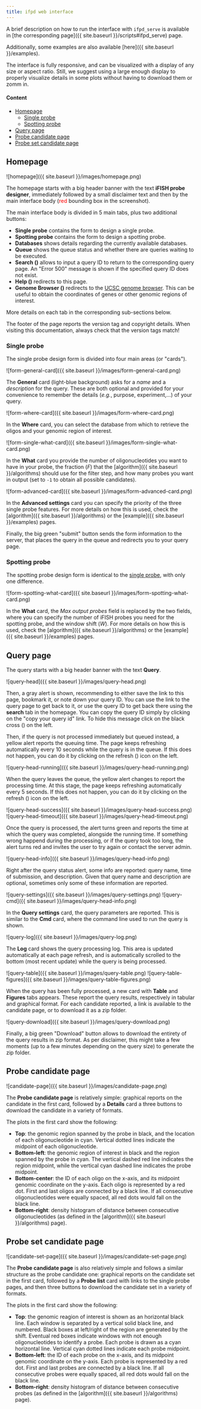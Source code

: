 ```yaml
---
title: ifpd web interface
---
```


A brief description on how to run the interface with `ifpd_serve` is available in [the corresponding page]({{ site.baseurl }}/scripts#ifpd_serve) page. 

Additionally, some examples are also available [here]({{ site.baseurl }}/examples).

The interface is fully responsive, and can be visualized with a display of any size or aspect ratio. Still, we suggest using a large enough display to properly visualize details in some plots without having to download them or zomm in.

#### Content

* [Homepage](#homepage)
    - [Single probe](#single-probe)
    - [Spotting probe](#spotting-probe)
* [Query page](#query-page)
* [Probe candidate page](#probe-candidate-page)
* [Probe set candidate page](#probe-set-candidate-page)

## Homepage

![homepage]({{ site.baseurl }}/images/homepage.png)

The homepage starts with a big header banner with the text **iFISH probe designer**, immediately followed by a small disclaimer text and then by the main interface body (<span style="color: red;">red</span> bounding box in the screenshot).

<p class="mb-1">The main interface body is divided in 5 main tabs, plus two additional buttons:</p>

* **Single probe** contains the form to design a single probe.
* **Spotting probe** contains the form to design a spotting probe.
* **Databases** shows details regarding the currently available databases.
* **Queue** shows the queue status and whether there are queries waiting to be executed.
* **Search (<span class="fas fa-search"></span>)** allows to input a query ID to return to the corresponding query page. An "Error 500" message is shown if the specified query ID does not exist.
* **Help (<span class="fas fa-info-circle"></span>)** redirects to this page.
* **Genome Browser (<span class="fas fa-dna"></span>)** redirects to the [UCSC genome browser](http://genome.ucsc.edu/cgi-bin/hgTracks). This can be useful to obtain the coordinates of genes or other genomic regions of interest.

More details on each tab in the corresponding sub-sections below.

The footer of the page reports the version tag and copyright details. When visiting this documentation, always check that the version tags match!

### Single probe

The single probe design form is divided into four main areas (or "cards").

![form-general-card]({{ site.baseurl }}/images/form-general-card.png)

The **General** card (light-blue background) asks for a *name* and a *description* for the query. These are both optional and provided for your convenience to remember the details (*e.g.*, purpose, experiment,...) of your query.

![form-where-card]({{ site.baseurl }}/images/form-where-card.png)

In the **Where** card, you can select the database from which to retrieve the oligos and your genomic region of interest.

![form-single-what-card]({{ site.baseurl }}/images/form-single-what-card.png)

In the **What** card you provide the number of oligonucleotides you want to have in your probe, the fraction (*F*) that the [algorithm]({{ site.baseurl }}/algorithms) should use for the filter step, and how many probes you want in output (set to `-1` to obtain all possible candidates).

![form-advanced-card]({{ site.baseurl }}/images/form-advanced-card.png)

In the **Advanced settings** card you can specify the priority of the three single probe features. For more details on how this is used, check the [algorithm]({{ site.baseurl }}/algorithms) or the [example]({{ site.baseurl }}/examples) pages.

Finally, the big <span class="text-success">green</span> "submit" button sends the form information to the server, that places the query in the queue and redirects you to your query page.

### Spotting probe

The spotting probe design form is identical to the [single probe](#single-probe), with only one difference.

![form-spotting-what-card]({{ site.baseurl }}/images/form-spotting-what-card.png)

In the **What** card, the *Max output probes* field is replaced by the two fields, where you can specify the number of iFISH probes you need for the spotting probe, and the window shift (*W*). For more details on how this is used, check the [algorithm]({{ site.baseurl }}/algorithms) or the [example]({{ site.baseurl }}/examples) pages.

## Query page

The query starts with a big header banner with the text **Query**.

![query-head]({{ site.baseurl }}/images/query-head.png)

Then, a gray alert is shown, recommending to either save the link to this page, bookmark it, or note down your query ID. You can use the link to the query page to get back to it, or use the query ID to get back there using the **search** tab in the homepage. You can copy the query ID simply by clicking on the "copy your query id" link. To hide this message click on the black cross (<span class="fas fa-times"></span>) on the left.

Then, if the query is not processed immediately but queued instead, a <span class="text-warning">yellow</span> alert reports the queuing time. The page keeps refreshing automatically every 10 seconds while the query is in the queue. If this does not happen, you can do it by clicking on the refresh (<span class="fas fa-redo"></span>) icon on the left.

![query-head-running]({{ site.baseurl }}/images/query-head-running.png)

When the query leaves the queue, the <span class="text-warning">yellow</span> alert changes to report the processing time. At this stage, the page keeps refreshing automatically every 5 seconds. If this does not happen, you can do it by clicking on the refresh (<span class="fas fa-redo"></span>) icon on the left.

![query-head-success]({{ site.baseurl }}/images/query-head-success.png)
![query-head-timeout]({{ site.baseurl }}/images/query-head-timeout.png)

Once the query is processed, the alert turns <span class="text-success">green</span> and reports the time at which the query was completed, alongside the running time. If something wrong happend during the processing, or if the query took too long, the alert turns <span class="text-dange">red</span> and invites the user to try again or contact the server admin.

![query-head-info]({{ site.baseurl }}/images/query-head-info.png)

Right after the query status alert, some info are reported: query name, time of submission, and description. Given that query name and description are optional, sometimes only some of these information are reported.

![query-settings]({{ site.baseurl }}/images/query-settings.png)
![query-cmd]({{ site.baseurl }}/images/query-head-info.png)

In the **Query settings** card, the query parameters are reported. This is similar to the **Cmd** card, where the command line used to run the query is shown.

![query-log]({{ site.baseurl }}/images/query-log.png)

The **Log** card shows the query processing log. This area is updated automatically at each page refresh, and is automatically scrolled to the bottom (most recent update) while the query is being processed.

![query-table]({{ site.baseurl }}/images/query-table.png)
![query-table-figures]({{ site.baseurl }}/images/query-table-figures.png)

When the query has been fully processed, a new card with **Table** and **Figures** tabs appears. These report the query results, respectively in tabular and graphical format. For each candidate reported, a link is available to the candidate page, or to download it as a zip folder.

![query-download]({{ site.baseurl }}/images/query-download.png)

Finally, a big <span class="text-success">green</span> "Download" button allows to download the entirety of the query results in zip format. As per disclaimer, this might take a few moments (up to a few minutes depending on the query size) to generate the zip folder.

## Probe candidate page

![candidate-page]({{ site.baseurl }}/images/candidate-page.png)

The **Probe candidate page** is relatively simple: graphical reports on the candidate in the first card, followed by a **Details** card a three buttons to download the candidate in a variety of formats.

The plots in the first card show the following:

* **Top**: the genomic region spanned by the probe in black, and the location of each oligonucleotide in cyan. Vertical dotted lines indicate the midpoint of each oligonucleotide.
* **Bottom-left**: the genomic region of interest in black and the region spanned by the probe in cyan. The vertical dashed red line indicates the region midpoint, while the vertical cyan dashed line indicates the probe midpoint.
* **Bottom-center**: the ID of each oligo on the x-axis, and its midpoint genomic coordinate on the y-axis. Each oligo is represented by a red dot. First and last oligos are connected by a black line. If all consecutive oligonucleotides were equally spaced, all red dots would fall on the black line.
* **Bottom-right**: density histogram of distance between consecutive oligonucleotides (as defined in the [algorithm]({{ site.baseurl }}/algorithms) page).

## Probe set candidate page

![candidate-set-page]({{ site.baseurl }}/images/candidate-set-page.png)

The **Probe candidate page** is also relatively simple and follows a similar structure as the probe candidate one: graphical reports on the candidate set in the first card, followed by a **Probe list** card with links to the single probe pages, and then three buttons to download the candidate set in a variety of formats.

The plots in the first card show the following:

* **Top**: the genomic reagion of interest is shown as an horizontal black line. Each window is separated by a vertical solid black line, and numbered. Black boxes at left/right of the region are generated by the shift. Eventual red boxes indicate windows with not enough oligonucleotides to identify a probe. Each probe is drawn as a cyan horizontal line. Vertical cyan dotted lines indicate each probe midpoint.
* **Bottom-left**: the ID of each probe on the x-axis, and its midpoint genomic coordinate on the y-axis. Each probe is represented by a red dot. First and last probes are connected by a black line. If all consecutive probes were equally spaced, all red dots would fall on the black line.
* **Bottom-right**: density histogram of distance between consecutive probes (as defined in the [algorithm]({{ site.baseurl }}/algorithms) page).